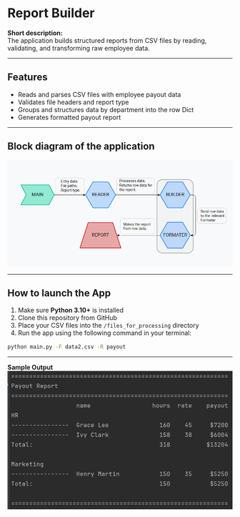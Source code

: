 # Report Builder

**Short description:**  
The application builds structured reports from CSV files by reading, validating, and transforming raw employee data.

---

## Features

- Reads and parses CSV files with employee payout data
- Validates file headers and report type
- Groups and structures data by department into the row Dict
- Generates formatted payout report

---

## Block diagram of the application

![img_1.png](img_1.png)

---

## How to launch the App

1. Make sure **Python 3.10+** is installed
2. Clone this repository from GitHub
3. Place your CSV files into the `/files_for_processing` directory
4. Run the app using the following command in your terminal: 

```bash
python main.py -F data2.csv -R payout
```

---

**Sample Output**
![img.png](img.png)
